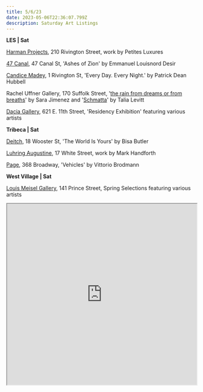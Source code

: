 ```yaml
---
title: 5/6/23
date: 2023-05-06T22:36:07.799Z
description: Saturday Art Listings
---
```

**L﻿ES | Sat**

[Harman Projects](https://www.harmanprojects.com/exhibitions/15-petites-luxures-in-nyc/overview/), 210 Rivington Street, work by Petites Luxures 

[47 Canal](https://47canal.us/exhibitions/ashes-of-zion), 47 Canal St, 'Ashes of Zion' by Emmanuel Louisnord Desir

[Candice Madey](https://www.candicemadey.com/gallery/all/patrick-dean-hubbell), 1 Rivington St, 'Every Day. Every Night.' by Patrick Dean Hubbell

Rachel Uffner Gallery, 170 Suffolk Street, '[the rain from dreams or from breaths](https://www.racheluffnergallery.com/exhibitions/detail/upstairs-gallery-sara-jimenezthe-rain-from-dreams-or-from-breaths/installation-stills)' by Sara Jimenez and '[Schmatta](https://www.racheluffnergallery.com/exhibitions/detail/talia-levitt-schmatta/installation-stills)' by Talia Levitt

[Dacia Gallery](http://www.daciagallery.com/exhibitions/2018-04-spring-artist-residency.php), 621 E. 11th Street, 'Residency Exhibition' featuring various artists

**T﻿ribeca | Sat**

[Deitch](https://deitch.com/new-york/exhibitions/bisa-butler-the-world-is-yours), 18 Wooster St, 'The World Is Yours' by Bisa Butler

[Luhring Augustine](https://www.luhringaugustine.com/exhibitions/mark-handforth-half-sleep-city#tab:thumbnails), 17 White Street, work by Mark Handforth

[Page](https://www.page-nyc.com/exhibitions/vittorio-brodmann), 368 Broadway, 'Vehicles' by Vittorio Brodmann

﻿**West Village | Sat**

[Louis Meisel Gallery](https://www.meiselgallery.com/exhibition/selected-works-2023/), 141 Prince Street, Spring Selections featuring various artists

<iframe src="https://www.google.com/maps/d/u/3/embed?mid=1Ni1ViFrS2xG2BwLVe2zJGMdhlPYx8MA&ehbc=2E312F" width="100%" height="480"></iframe>